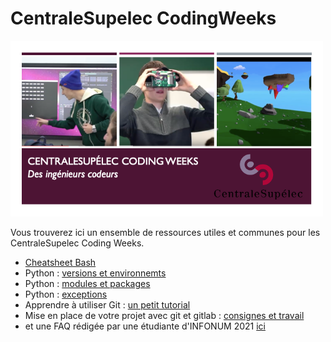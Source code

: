 # CentraleSupelec CodingWeeks




<img src="./Images/Coding_Weeks_Descriptif_Eleve_2020.png" alt="drawing" width="500"/>




Vous trouverez ici un ensemble de ressources utiles et communes pour les CentraleSupelec Coding Weeks. 



* [Cheatsheet Bash](./bash.md)
* Python : [versions et environnemts](./pythonversion.md)
* Python : [modules et packages](./modulespackagespython.md)
* Python : [exceptions](exceptions.md)
* Apprendre à utiliser Git : [un petit tutorial](./Git.md)
* Mise en place de votre projet avec git et gitlab : [consignes et travail](./Git_install.md)
* et une FAQ rédigée par une étudiante d'INFONUM 2021 [ici](./Files/FAQ.pdf)

